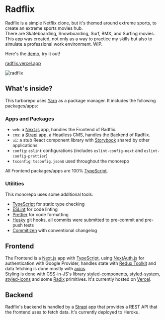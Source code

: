 # Radflix 

Radflix is a simple Netflix clone, but it's themed around extreme sports, to create an extreme sports movies hub.<br> 
There are Skateboarding, Snowboarding, Surf, BMX, and Surfing movies.<br> 
This app was created, not only as a way to practice my skills but also to simulate a professional work 
environment.
WIP.

Here's the [demo](radflix.vercel.app), try it out!

[radflix.vercel.app](radflix.vercel.app)

![radflix](https://user-images.githubusercontent.com/58346965/177034416-3a219775-31be-4f1a-a4a6-9c0d9c962235.png)

## What's inside?

This turborepo uses [Yarn](https://classic.yarnpkg.com/lang/en/) as a package manager. It includes the following packages/apps:

### Apps and Packages

- `web`: a [Next.js](https://nextjs.org) app, handles the Frontend of Radflix.
- `cms`: a [Strapi](https://strapi.io/) app, a Headless CMS, handles the Backend of Radflix.
- `ui`: a stub React component library with [Storybook](https://storybook.js.org/) shared by other applications
- `config`: `eslint` configurations (includes `eslint-config-next` and `eslint-config-prettier`)
- `tsconfig`: `tsconfig.json`s used throughout the monorepo

All Frontend packages/apps are 100% [TypeScript](https://www.typescriptlang.org/).

### Utilities

This monorepo uses some additional tools:

- [TypeScript](https://www.typescriptlang.org/) for static type checking
- [ESLint](https://eslint.org/) for code linting
- [Prettier](https://prettier.io) for code formatting
- [Husky](https://typicode.github.io/husky/#/) git hooks, all commits were submitted to pre-commit and pre-push tests
- [Commitizen](https://commitizen-tools.github.io/commitizen/) with conventional changelog

## Frontend

The Frontend is a [Next.js](https://nextjs.org) app with [TypeScript](https://www.typescriptlang.org/), using [NextAuth.js](https://next-auth.js.org/) for authentication with Google Provider, handles state with [Redux Toolkit](https://redux-toolkit.js.org/) and data fetching is done mostly with [axios](https://axios-http.com/).<br>
Styling is done with CSS-in-JS's library [styled-components](https://styled-components.com/), [styled-system](https://styled-system.com/), [styled-icons](https://styled-icons.dev/) and some [Radix](https://www.radix-ui.com/) primitives.
It's currently hosted on [Vercel](https://vercel.com/).

## Backend

Radflix's backend is handled by a [Strapi](https://strapi.io/) app that provides a REST API that the frontend uses to fetch data. It's currently deployed to Heroku.



